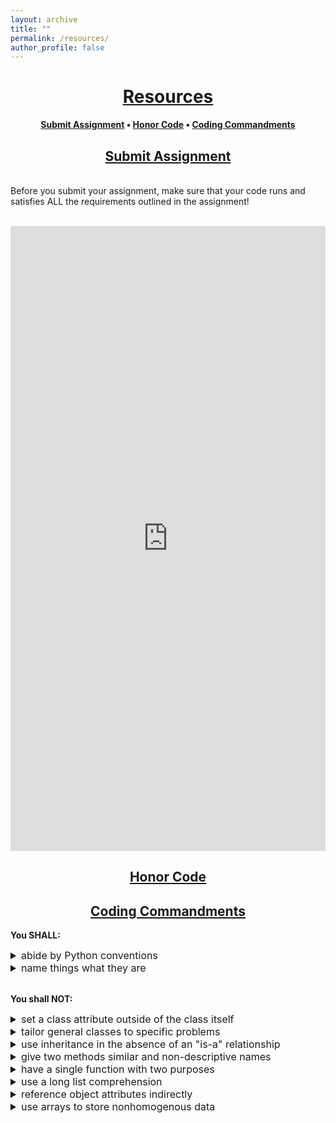 ```yaml
---
layout: archive
title: ""
permalink: /resources/
author_profile: false
--- 
```


# [<center>Resources</center>](#top)

<div style="width:100%; max-width:800px; margin:auto">  
<center><b><a class="body" href="https://eurisko-us.github.io/resources/#submit-assignment">Submit Assignment</a> • <a class="body" href="https://eurisko-us.github.io/resources/#honor-code">Honor Code</a> • <a class="body" href="https://eurisko-us.github.io/resources/#coding-commandments">Coding Commandments</a></b></center>  
</div>

## [<center>Submit Assignment</center>](#submit-assignment)

<div style="width:100%; max-width:800px; margin:auto"> 

<br>Before you submit your assignment, make sure that your code runs and satisfies ALL the requirements outlined in the assignment!<br><br>

<center><iframe src="https://docs.google.com/forms/d/e/1FAIpQLSdwhanUMP5vbWSdGG7hBJdUswD_QUuN2QDeLeODLXKAkY9hhw/viewform?embedded=true" width="100%" height="1000" frameborder="0" marginheight="0" marginwidth="0">Loading...</iframe></center>

</div>

## [<center>Honor Code</center>](#honor-code)

<div style="width:100%; max-width:800px; margin:auto"> 
  
</div>

## [<center>Coding Commandments</center>](#coding-commandments)

<div style="width:100%; max-width:800px; margin:auto"> 

<b>You SHALL:</b>

<font size="3em">

<details>
  <summary>abide by Python conventions</summary>
  <ul>
    <li>variables, functions, and files use <code>snake_case</code></li>
    <li>classes use <code>PascalCase</code></li>
    <li>indents are 4 spaces</li>
  </ul>
</details>

<details>
  <summary>name things what they are</summary>
  <ul>
    <li>variables and classes should be nouns</li>
    <li>functions (including methods) should be verbs</li>
    <li>names should be descriptive. It's okay to make a name several words long if you need. For example, <code>compute_conditional_probability()</code> is WAY better than <code>cp()</code> or <code>prob()</code>.</li>
  </ul> 
</details>

</font>

<br><b>You shall NOT:</b>
<font size="3em">

<details>
  <summary>set a class attribute outside of the class itself</summary>
  <br><font color="red"><b>Don't do this:</b></font>
  <pre><code>
  A = Matrix(elements = [[1,2], [3,4]])
  B = A.copy()
  B.elements.append([5,6])
  B.num_rows += 1
  </code></pre>
  
  <font color="green"><b>Do this instead:</b></font>
  <pre><code>
  A = Matrix(elements = [[1,2], [3,4]])
  b_elements = A.elements
  b_elements.append([5,6])
  B = Matrix(elements = b_elements)
  </code></pre>
  <br>
</details>

<details>
  <summary>tailor general classes to specific problems</summary>
  <br><font color="red"><b>Don't do this:</b></font>
  <pre><code>
  poly_regress = PolynomialRegressor()
  poly_regress.ingest_data(sandwich_data)
  poly_regress.solve_coefficients(sandwich_situation = True)
  </code></pre>
  
  <font color="green"><b>Do this instead:</b></font>
  <pre><code>
  Do the analysis manually, without the class PolynomialRegressor.
  You can still use code from the class, but you should not actually modify the class.
  </code></pre>
  <br>
</details>

<details>
  <summary>use inheritance in the absence of an "is-a" relationship</summary>
  <br><font color="red"><b>Don't do this:</b></font>
  <pre><code>
  class Board(Player):
   ...

  (the Board is NOT a Player)
  </code></pre>
  
  <font color="green"><b>Do this instead:</b></font>
  <pre><code>
  class Board:
   ...
  </code></pre>
  <br>
</details>

<details>
  <summary>give two methods similar and non-descriptive names</summary>
  <br><font color="red"><b>Don't do this:</b></font>
  <pre><code>
  def move():
   ...

  def movement():
   ...
  </code></pre>
  
  <font color="green"><b>Do this instead:</b></font>
  <pre><code>
  def move():
   ...

  def get_previous_movement():
   ...
  </code></pre>
  <br>
</details>

<details>
  <summary>have a single function with two purposes</summary>
  <br><font color="red"><b>Don't do this:</b></font>
  <pre><code>
  calc_median_or_mean(which="median")
  </code></pre>
  
  <font color="green"><b>Do this instead:</b></font>
  <pre><code>
  Use two different functions:

  calc_median()
  calc_mean()
  </code></pre>
  <br>
</details>

<details>
  <summary>use a long list comprehension</summary>
  <br><font color="red"><b>Don't do this:</b></font>
  <pre><code>
  flips = ' '.join([''.join([['T','H'][round(random.random())] for _ in range(num_flips_per_sample)]) for _ in range(num_samples)]
  </code></pre>
  
  <font color="green"><b>Do this instead:</b></font>
  <pre><code>
  Break it up.

  flips = ''
  for _ in range(num_samples):
       sample = ''
       for _ in range(num_flips_per_sample):
            random_flip_is_heads = round(random.random())
            random_flip = ['H', 'T'][random_flip_is_heads]
            sample += random_flip
       flips += ' ' + sample"
  </code></pre>
  <br>
</details>

<details>
  <summary>reference object attributes indirectly</summary>
  <br><font color="red"><b>Don't do this:</b></font>
  <pre><code>
  "combat_stats = {
       'attack': unit1_attack,
       'defense': unit1_defense,
       'opponent_attack': unit2_attack,
       'opponent_defense': unit2_defense
  }
  if combat_stats['attack'] > combat_stats['opponent_defense']:
       print('hit!')
  </code></pre>
  
  <font color="green"><b>Do this instead:</b></font>
  <pre><code>
  Use the object directly.

  if unit1.attack_strength > unit2_defense_strength:
       print('hit!')
  </code></pre>
  <br>
</details>

<details>
  <summary>use arrays to store nonhomogenous data</summary>
  <br><font color="red"><b>Don't do this:</b></font>
  <pre><code>
  sample_stats = ['HHT', 2/3, 1/3]
  </code></pre>
  
  <font color="green"><b>Do this instead:</b></font>
  <pre><code>
  Use a dictionary:

  sample_stats = {
       'flips': 'HHT',
       'proportion_heads': 2/3,
       'proportion_tails': 1/3
  }
  </code></pre>
  <br>
</details>

</font>
  
</div>

